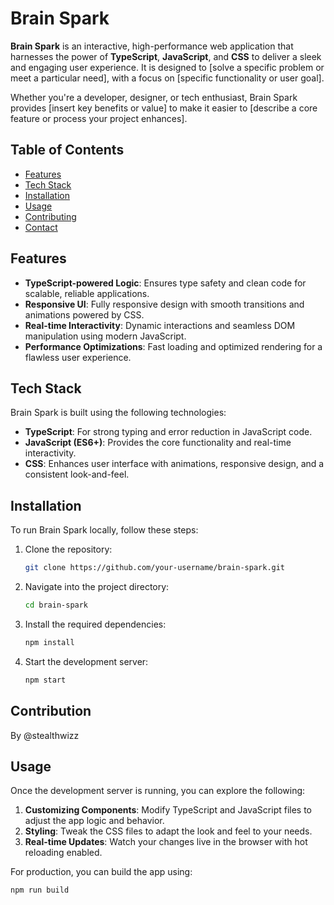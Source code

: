 # Brain Spark

**Brain Spark** is an interactive, high-performance web application that harnesses the power of **TypeScript**, **JavaScript**, and **CSS** to deliver a sleek and engaging user experience. It is designed to [solve a specific problem or meet a particular need], with a focus on [specific functionality or user goal]. 

Whether you're a developer, designer, or tech enthusiast, Brain Spark provides [insert key benefits or value] to make it easier to [describe a core feature or process your project enhances].

## Table of Contents

- [Features](#features)
- [Tech Stack](#tech-stack)
- [Installation](#installation)
- [Usage](#usage)
- [Contributing](#contributing)
- [Contact](#contact)

## Features

- **TypeScript-powered Logic**: Ensures type safety and clean code for scalable, reliable applications.
- **Responsive UI**: Fully responsive design with smooth transitions and animations powered by CSS.
- **Real-time Interactivity**: Dynamic interactions and seamless DOM manipulation using modern JavaScript.
- **Performance Optimizations**: Fast loading and optimized rendering for a flawless user experience.

## Tech Stack

Brain Spark is built using the following technologies:

- **TypeScript**: For strong typing and error reduction in JavaScript code.
- **JavaScript (ES6+)**: Provides the core functionality and real-time interactivity.
- **CSS**: Enhances user interface with animations, responsive design, and a consistent look-and-feel.

## Installation

To run Brain Spark locally, follow these steps:

1. Clone the repository:
    ```bash
    git clone https://github.com/your-username/brain-spark.git
    ```
   
2. Navigate into the project directory:
    ```bash
    cd brain-spark
    ```

3. Install the required dependencies:
    ```bash
    npm install
    ```

4. Start the development server:
    ```bash
    npm start
    ```

## Contribution
By @stealthwizz

## Usage

Once the development server is running, you can explore the following:

1. **Customizing Components**: Modify TypeScript and JavaScript files to adjust the app logic and behavior.
2. **Styling**: Tweak the CSS files to adapt the look and feel to your needs.
3. **Real-time Updates**: Watch your changes live in the browser with hot reloading enabled.

For production, you can build the app using:

```bash
npm run build

